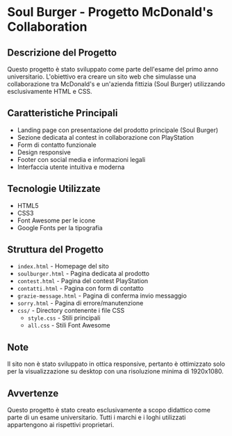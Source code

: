 # Soul Burger - Progetto McDonald's Collaboration

## Descrizione del Progetto
Questo progetto è stato sviluppato come parte dell'esame del primo anno universitario. L'obiettivo era creare un sito web che simulasse una collaborazione tra McDonald's e un'azienda fittizia (Soul Burger) utilizzando esclusivamente HTML e CSS.

## Caratteristiche Principali
- Landing page con presentazione del prodotto principale (Soul Burger)
- Sezione dedicata al contest in collaborazione con PlayStation
- Form di contatto funzionale
- Design responsive
- Footer con social media e informazioni legali
- Interfaccia utente intuitiva e moderna

## Tecnologie Utilizzate
- HTML5
- CSS3
- Font Awesome per le icone
- Google Fonts per la tipografia

## Struttura del Progetto
- `index.html` - Homepage del sito
- `soulburger.html` - Pagina dedicata al prodotto
- `contest.html` - Pagina del contest PlayStation
- `contatti.html` - Pagina con form di contatto
- `grazie-message.html` - Pagina di conferma invio messaggio
- `sorry.html` - Pagina di errore/manutenzione
- `css/` - Directory contenente i file CSS
  - `style.css` - Stili principali
  - `all.css` - Stili Font Awesome

## Note
Il sito non è stato sviluppato in ottica responsive, pertanto è ottimizzato solo per la visualizzazione su desktop con una risoluzione minima di 1920x1080.

## Avvertenze
Questo progetto è stato creato esclusivamente a scopo didattico come parte di un esame universitario. Tutti i marchi e i loghi utilizzati appartengono ai rispettivi proprietari.